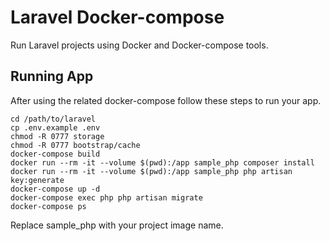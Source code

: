 # Laravel Docker-compose

Run Laravel projects using Docker and Docker-compose tools.

## Running App

After using the related docker-compose follow these steps to run your app.

```
cd /path/to/laravel
cp .env.example .env
chmod -R 0777 storage
chmod -R 0777 bootstrap/cache
docker-compose build
docker run --rm -it --volume $(pwd):/app sample_php composer install
docker run --rm -it --volume $(pwd):/app sample_php php artisan key:generate
docker-compose up -d
docker-compose exec php php artisan migrate
docker-compose ps
```

Replace sample_php with your project image name.

